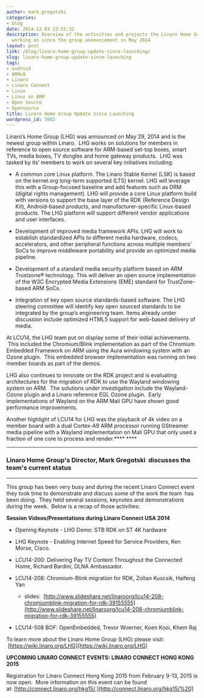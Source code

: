 ```yaml
---
author: mark.gregotski
categories:
- blog
date: 2014-12-03 23:51:32
description: Overview of the activities and projects the Linaro Home Group has been
  working on since the group announcement in May 2014
layout: post
link: /blog/linaro-home-group-update-since-launching/
slug: linaro-home-group-update-since-launching
tags:
- android
- ARMv8
- Linaro
- Linaro Connect
- Linux
- Linux on ARM
- Open Source
- Opensource
title: Linaro Home Group Update Since Launching
wordpress_id: 7602
---
```


Linaro’s Home Group (LHG) was announced on May 29, 2014 and is the newest group within Linaro.  LHG works on solutions for members in reference to open source software for ARM-based set-top boxes, smart TVs, media boxes, TV dongles and home gateway products.  LHG was tasked by its’ members to work on several key initiatives including:

  * A common core Linux platform. The Linaro Stable Kernel (LSK) is based on the kernel.org long-term supported (LTS) kernel. LHG will leverage this with a Group-focused baseline and add features such as DRM (digital rights management). LHG will provide a core Linux platform build with versions to support the base layer of the RDK (Reference Design Kit), Android-based products, and manufacturer-specific Linux-based products. The LHG platform will support different vendor applications and user interfaces.

  * Development of improved media framework APIs. LHG will work to establish standardized APIs to different media hardware, codecs, accelerators, and other peripheral functions across multiple members’ SoCs to improve middleware portability and provide an optimized media pipeline.

  * Development of a standard media security platform based on ARM Trustzone® technology. This will deliver an open source implementation of the W3C Encrypted Media Extensions (EME) standard for TrustZone-based ARM SoCs.

  * Integration of key open source standards-based software. The LHG steering committee will identify key open sourced standards to be integrated by the group’s engineering team. Items already under discussion include optimized HTML5 support for web-based delivery of media.


At LCU14, the LHG team put on display some of their initial achievements.  This included the Chromium/Blink implementation as part of the Chromium Embedded Framework on ARM using the Aura windowing system with an Ozone plugin.  This embedded browser implementation was running on two member boards as part of the demos.

LHG also continues to innovate on the RDK project and is evaluating architectures for the migration of RDK to use the Wayland windowing system on ARM.  The solutions under investigation include the Wayland-Ozone plugin and a Linaro reference EGL Ozone plugin.  Early implementations of Wayland on the ARM Mali GPU have shown good performance improvements.

Another highlight of LCU14 for LHG was the playback of 4k video on a member board with a dual Cortex-A9 ARM processor running GStreamer media pipeline with a Wayland implementation on Mali GPU that only used a fraction of one core to process and render.**** ****

* * *

### **Linaro Home Group's Director, Mark Gregotski  discusses the team's current status**

* * *

This group has been very busy and during the recent Linaro Connect event they took time to demonstrate and discuss some of the work the team  has been doing.  They held several sessions, keynotes and demonstrations during the week.  Below is a recap of those activities:

**Session Videos/Presentations during Linaro Connect USA 2014**

  * Opening Keynote - LHG Demo: STB RDK on ST 4K hardware

  * LHG Keynote - Enabling Internet Speed for Service Providers, Ken Morse, Cisco.

  * LCU14-200: Delivering Pay TV Content Throughout the Connected Home, Richard Bardini, DLNA Ambassador.

  * LCU14-208: Chromium-Blink migration for RDK, Zoltan Kuscsik, Haifeng Yan
  
      * slides:  [http://www.slideshare.net/linaroorg/lcu14-208-chromiumblink-migration-for-rdk-39155555](http://www.slideshare.net/linaroorg/lcu14-208-chromiumblink-migration-for-rdk-39155555)

  * LCU14-508 BOF: OpenEmbedded, Trevor Woerner, Koen Kooi, Khem Raj

To learn more about the Linaro Home Group (LHG) please visit:  [https://wiki.linaro.org/LHG](https://wiki.linaro.org/LHG)


**UPCOMING LINARO CONNECT EVENTS: LINARO CONNECT HONG KONG 2015**

Registration for Linaro Connect Hong Kong 2015 from February 9-13, 2015 is now open.  More information on this event can be found at: [http://connect.linaro.org/hkg15/ ](http://connect.linaro.org/hkg15/%20)